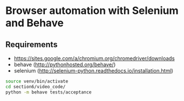 # Browser automation with Selenium and Behave


## Requirements

- https://sites.google.com/a/chromium.org/chromedriver/downloads
- behave (http://pythonhosted.org/behave/)
- selenium (http://selenium-python.readthedocs.io/installation.html)

```bash
source venv/bin/activate
cd section6/video_code/
python -m behave tests/acceptance
```